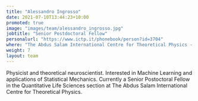 ```yaml
---
title: "Alessandro Ingrosso"
date: 2021-07-10T13:44:23+10:00
promoted: true
image: "images/team/alessandro_ingrosso.jpg"
jobtitle: "Senior Postdoctoral Fellow"
personalurl: "https://www.ictp.it/phonebook/person?id=3704"
where: "The Abdus Salam International Centre for Theoretical Physics - ICTP, Trieste"
weight: 7
layout: team
---
```


Physicist and theoretical neuroscientist. Interested in Machine Learning and applications of Statistical Mechanics.
Currently a Senior Postoctoral Fellow in the Quantitative Life Sciences section at The Abdus Salam International Centre for Theoretical Physics.
